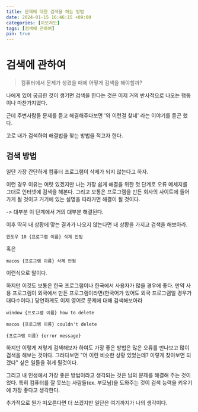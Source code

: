 ```yaml
---
title: 문제에 대한 검색을 하는 방법
date: 2024-01-15 16:46:15 +09:00
categories: [이모저모]
tags: [검색에 관하여]
pin: true
---
```


# 검색에 관하여

> 컴퓨터에서 문제가 생겼을 때에 어떻게 검색을 해야할까?

나에게 있어 궁금한 것이 생기면 검색을 한다는 것은 이제 거의 반사적으로 나오는 행동이나 마찬가지였다.

근데 주변사람들 문제를 듣고 해결해주다보면 '와 이런걸 찾네' 라는 이야기를 듣곤 했다.

고로 내가 검색하여 해결법을 찾는 방법을 적고자 한다.

## 검색 방법

일단 가장 간단하게 컴퓨터 프로그램이 삭제가 되지 않는다고 하자.

이런 경우 이유는 여럿 있겠지만 나는
가장 쉽게 해결을 위한 첫 단계로 오류 메세지를 그대로 인터넷에 검색을 해본다. 그리고 보통은 프로그램을 만든 회사의 사이트에 들어가게 될 것이고 거기에 있는 설명을 따라가면 해결이 될 것이다.

-> 대부분 이 단계에서 거의 대부분 해결된다.

이후 딱히 내 상황에 맞는 결과가 나오지 않는다면 내 상황을 가지고 검색을 해보아라.

`윈도우 10 {프로그램 이름} 삭제 안됨`

혹은

`macos {프로그램 이름} 삭제 안됨`

이런식으로 말이다.

하지만 이것도 보통은 한국 프로그램이나 한국에서 사용자가 많을 경우에 좋다. 만약 사용 프로그램이 외국에서 만든 프로그램이라면(한국어가 있어도 외국 프로그램일 경우가 대다수이다.) 당연하게도 이제 영어로 문제에 대해 검색해보아라

`window {프로그램 이름} how to delete`

`macos {프로그램 이름} couldn't delete`

`{프로그램 이름} {error message}`

하지만 이렇게 저렇게 검색해보자 하여도 가장 좋은 방법은 많은 오류를 만나보고 많이 검색을 해보는 것이다. 그러다보면 "어 이런 비슷한 상황 있었는데? 이렇게 찾아보면 되겠다" 싶은 일들을 겪게 될것이다.

그리고 내 인생에서 가장 좋은 방법이라고 생각되는 것은 남의 문제를 해결해 주는 것이었다. 특히 컴퓨터를 잘 못쓰는 사람들(ex. 부모님)을 도와주는 것이 검색 능력을 키우기에 가장 좋다고 생각한다.

추가적으로 뭔가 떠오른다면 더 쓰겠지만 일단은 여기까지가 나의 생각이다.
